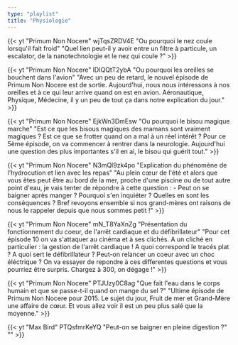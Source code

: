 ```yaml
---
type: "playlist"
title: "Physiologie"
---
```



{{< yt "Primum Non Nocere" wjTqsZRDV4E "Ou pourquoi le nez coule lorsqu'il fait froid" "Quel lien peut-il y avoir entre un filtre à particule, un escalator, de la nanotechnologie et le nez qui coule ?" >}}

{{< yt "Primum Non Nocere" lDIQQtT2ybA "Ou pourquoi les oreilles se bouchent dans l'avion" "Avec un peu de retard, le nouvel épisode de Primum Non Nocere est de sortie. Aujourd'hui, nous nous intéressons à nos oreilles et à ce qui leur arrive quand on est en avion. Aéronautique, Physique, Médecine, il y un peu de tout ça dans notre explication du jour." >}}

{{< yt "Primum Non Nocere" EjkWn3DmEsw "Ou pourquoi le bisou magique marche" "Est ce que les bisous magiques des mamans sont vraiment magiques ? Est ce que se frotter quand on a mal à un réel intérêt ? Pour ce 5ème épisode, on va commencer à rentrer dans la neurologie. Aujourd'hui une question des plus importantes s'il en ai, le bisou qui guérit tout." >}}

{{< yt "Primum Non Nocere" N3mQl9zk4po "Explication du phénomène de l'hydrocution et lien avec les repas" "Au plein cœur de l'été et alors que vous êtes peut être au bord de la mer, proche d'une piscine ou de tout autre point d'eau, je vais tenter de répondre à cette question : - Peut on se baigner après manger ? Pourquoi s'en inquiéter ? Quelles en sont les conséquences ? Bref revoyons ensemble si nos grand-mères ont raisons de nous le rappeler depuis que nous sommes petit !" >}}

{{< yt "Primum Non Nocere" mN_T8YaXnZg "Présentation du fonctionnement du coeur, de l'arrêt cardiaque et du défibrillateur" "Pour cet épisode 10 on va s'attaquer au cinéma et à ses clichés. A un cliché en particulier : la gestion de l'arrêt cardiaque ! A quoi correspond le tracés plat ? A quoi sert le défibrillateur ? Peut-on relancer un coeur avec un choc éléctrique ? On va essayer de repondre à ces differentes questions et vous pourriez être surpris. Chargez à 300, on dégage !" >}}

{{< yt "Primum Non Nocere" PTJUzy0C8ag "Que fait l'eau dans le corps humain et que se passe-t-il quand on mange du sel ?" "Ultime épisode de Primum Non Nocere pour 2015. Le sujet du jour, Fruit de mer et Grand-Mère une affaire de cœur. Et vous allez voir il est un peu plus salé que la moyenne." >}}

{{< yt "Max Bird" PTQsfmrKeYQ "Peut-on se baigner en pleine digestion ?" "" >}}
